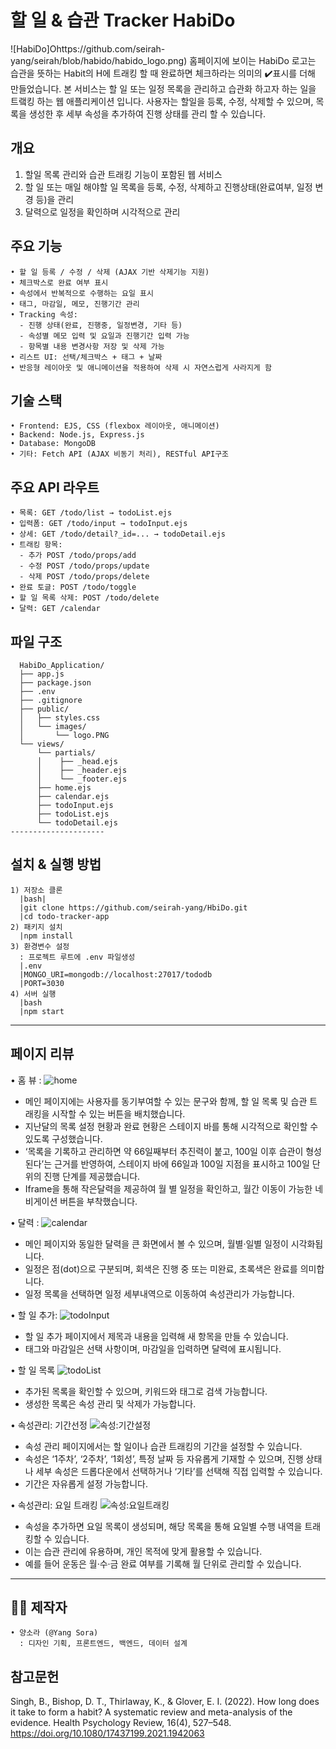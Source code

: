 # 할 일 & 습관 Tracker HabiDo 
![HabiDo]Ohttps://github.com/seirah-yang/seirah/blob/habido/habido_logo.png)
	홈페이지에 보이는 HabiDo 로고는 습관을 뜻하는 Habit의 H에 트래킹 할 때 완료하면 체크하라는 의미의 ✔️표시를 더해 만들었습니다. 
    본 서비스는 할 일 또는 일정 목록을 관리하고 습관화 하고자 하는 일을 트랰킹 하는 웹 애플리케이션 입니다. 
    사용자는 할일을 등록, 수정, 삭제할 수 있으며, 목록을 생성한 후 세부 속성을 추가하여 진행 상태를 관리 할 수 있습니다. 
 
## 개요 
  1. 할일 목록 관리와 습관 트래킹 기능이 포함된 웹 서비스
  2. 할 일 또는 매일 해야할 일 목록을 등록, 수정, 삭제하고 진행상태(완료여부, 일정 변경 등)을 관리
  3. 달력으로 일정을 확인하며 시각적으로 관리


## 주요 기능
    • 할 일 등록 / 수정 / 삭제 (AJAX 기반 삭제기능 지원)
    • 체크박스로 완료 여부 표시
    • 속성에서 반복적으로 수행하는 요일 표시
    • 태그, 마감일, 메모, 진행기간 관리
    • Tracking 속성:
      - 진행 상태(완료, 진행중, 일정변경, 기타 등)
      - 속성별 메모 입력 및 요일과 진행기간 입력 가능
      - 항목별 내용 변경사항 저장 및 삭제 가능 
    • 리스트 UI: 선택/체크박스 + 태그 + 날짜 
    • 반응형 레이아웃 및 애니메이션을 적용하여 삭제 시 자연스럽게 사라지게 함


## 기술 스택
	• Frontend: EJS, CSS (flexbox 레이아웃, 애니메이션)
	• Backend: Node.js, Express.js
	• Database: MongoDB 
	• 기타: Fetch API (AJAX 비동기 처리), RESTful API구조 

  ## 주요 API 라우트 
    • 목록: GET /todo/list → todoList.ejs
    • 입력폼: GET /todo/input → todoInput.ejs
    • 상세: GET /todo/detail?_id=... → todoDetail.ejs
    • 트래킹 항목:
      - 추가 POST /todo/props/add
      - 수정 POST /todo/props/update
      - 삭제 POST /todo/props/delete
    • 완료 토글: POST /todo/toggle
    • 할 일 목록 삭제: POST /todo/delete
    • 달력: GET /calendar

## 파일 구조
      HabiDo_Application/
      ├── app.js
      ├── package.json
      ├── .env
      ├── .gitignore
      ├── public/
      │   ├── styles.css
      │   └── images/
      │       └── logo.PNG
      └── views/
          └── partials/
          │    ├── _head.ejs
          │    ├── _header.ejs
          │    └── _footer.ejs
          ├── home.ejs
          ├── calendar.ejs
          ├── todoInput.ejs
          ├── todoList.ejs
          └── todoDetail.ejs
    ---------------------

## 설치 & 실행 방법
    1) 저장소 클론
      |bash|
      |git clone https://github.com/seirah-yang/HbiDo.git
      |cd todo-tracker-app
    2) 패키지 설치 
      |npm install
    3) 환경변수 설정
      : 프로젝트 루트에 .env 파일생성 
      |.env
      |MONGO_URI=mongodb://localhost:27017/tododb
      |PORT=3030
    4) 서버 실행 
      |bash 
      |npm start
 ---------------------

## 페이지 리뷰 
• 홈 뷰 : 
![home](https://github.com/seirah-yang/seirah/blob/habido/wepages/home.png)

- 메인 페이지에는 사용자를 동기부여할 수 있는 문구와 함께, 할 일 목록 및 습관 트래킹을 시작할 수 있는 버튼을 배치했습니다.
- 지난달의 목록 설정 현황과 완료 현황은 스테이지 바를 통해 시각적으로 확인할 수 있도록 구성했습니다.
- ‘목록을 기록하고 관리하면 약 66일째부터 추진력이 붙고, 100일 이후 습관이 형성된다’는 근거를 반영하여, 스테이지 바에 66일과 100일 지점을 표시하고 100일 단위의 진행 단계를 제공했습니다. 
- Iframe을 통해 작은달력을 제공하여 월 별 일정을 확인하고, 월간 이동이 가능한 네비게이션 버튼을 부착했습니다. 


• 달력 :
![calendar](https://github.com/seirah-yang/seirah/blob/habido/wepages/calendar.png)

- 메인 페이지와 동일한 달력을 큰 화면에서 볼 수 있으며, 월별·일별 일정이 시각화됩니다. 
- 일정은 점(dot)으로 구분되며, 회색은 진행 중 또는 미완료, 초록색은 완료를 의미합니다.
- 일정 목록을 선택하면 일정 세부내역으로 이동하여 속성관리가 가능합니다. 


• 할 일 추가:
![todoInput](https://github.com/seirah-yang/seirah/blob/habido/wepages/todoInput.png)

- 할 일 추가 페이지에서 제목과 내용을 입력해 새 항목을 만들 수 있습니다.
- 태그와 마감일은 선택 사항이며, 마감일을 입력하면 달력에 표시됩니다.

  
• 할 일 목록
![todoList](https://github.com/seirah-yang/seirah/blob/habido/wepages/todoList.png)

- 추가된 목록을 확인할 수 있으며, 키워드와 태그로 검색 가능합니다. 
- 생성한 목록은 속성 관리 및 삭제가 가능합니다.


• 속성관리: 기간선정
![속성:기간설정](https://github.com/seirah-yang/seirah/blob/habido/wepages/todoDetail1.png)

- 속성 관리 페이지에서는 할 일이나 습관 트래킹의 기간을 설정할 수 있습니다. 
- 속성은 ‘1주차’, ‘2주차’, ‘1회성’, 특정 날짜 등 자유롭게 기재할 수 있으며, 진행 상태나 세부 속성은 드롭다운에서 선택하거나 ‘기타’를 선택해 직접 입력할 수 있습니다. 
- 기간은 자유롭게 설정 가능합니다.


• 속성관리: 요일 트래킹
![속성:요일트래킹](https://github.com/seirah-yang/seirah/blob/habido/wepages/todoDetai2.png)

- 속성을 추가하면 요일 목록이 생성되며, 해당 목록을 통해 요일별 수행 내역을 트래킹할 수 있습니다. 
- 이는 습관 관리에 유용하며, 개인 목적에 맞게 활용할 수 있습니다. 
- 예를 들어 운동은 월·수·금 완료 여부를 기록해 월 단위로 관리할 수 있습니다.

 ---------------------
 
## 👩‍💻 제작자
	• 양소라 (@Yang Sora)
	  : 디자인 기획, 프론트엔드, 백엔드, 데이터 설계

## 참고문헌
Singh, B., Bishop, D. T., Thirlaway, K., & Glover, E. I. (2022). How long does it take to form a habit? A systematic review and meta-analysis of the evidence. Health Psychology Review, 16(4), 527–548. https://doi.org/10.1080/17437199.2021.1942063
